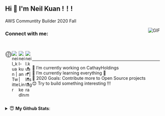 ## Hi 👋  I'm Neil Kuan !！!
AWS Communtity Builder 2020 Fall
 
<img align="right" alt="GIF" src="https://i.pinimg.com/originals/e4/26/70/e426702edf874b181aced1e2fa5c6cde.gif" />

### Connect with me:

</br>

[<img align="left" alt="blog.neilkuan.dev" width="22px" src="https://github.com/guan840912/guan840912.github.io/raw/master/android-icon-36x36.png" />](https://blog.neilkuan.dev)
[<img align="left" alt="neil_kuan | Twitter" width="22px" src="https://cdn.jsdelivr.net/npm/simple-icons@v3/icons/twitter.svg" />](https://twitter.com/neil_kuan)
[<img align="left" alt="neil-kuan | LinkedIn" width="22px" src="https://cdn.jsdelivr.net/npm/simple-icons@v3/icons/linkedin.svg" />](https://www.linkedin.com/in/neil-kuan-792bb218a/)
[<img align="left" alt="neil.kuan | Instagram" width="22px" src="https://cdn.jsdelivr.net/npm/simple-icons@v3/icons/instagram.svg" />](https://www.instagram.com/neil.kuan/)

</br>

---
- 🔭  I’m currently working on CathayHoldings
- 🌱  I’m currently learning everything 🤣
- 🥅  2020 Goals: Contribute more to Open Source projects
- 😊  Try to build something interesting !!!
</br>

<br>
<br/>

<details close>
 <summary> 😇  <b>My Github Stats</b>: </summary>

<br>

<p align = "center">
  <img src = "https://github-readme-stats.vercel.app/api?username=guan840912&show_icons=true&theme=nord&line_height=27">
  <img src = "https://github-readme-stats.vercel.app/api/top-langs/?username=guan840912&hide=css,java,html,jupyter%20notebook&theme=nord">
</p>

</details>
